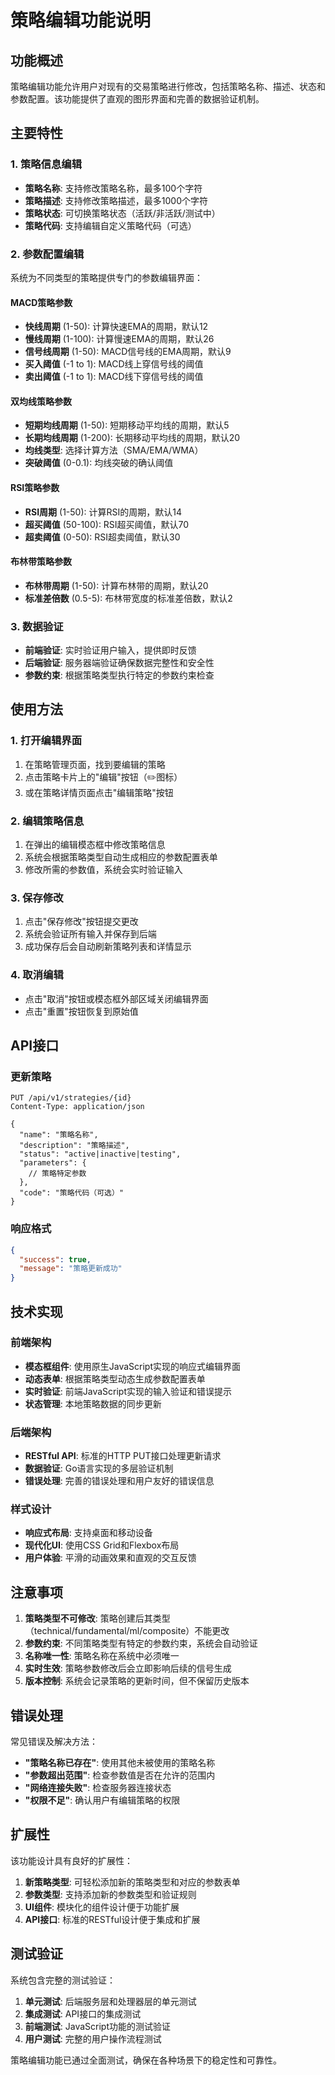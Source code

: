 # 策略编辑功能说明

## 功能概述

策略编辑功能允许用户对现有的交易策略进行修改，包括策略名称、描述、状态和参数配置。该功能提供了直观的图形界面和完善的数据验证机制。

## 主要特性

### 1. 策略信息编辑
- **策略名称**: 支持修改策略名称，最多100个字符
- **策略描述**: 支持修改策略描述，最多1000个字符  
- **策略状态**: 可切换策略状态（活跃/非活跃/测试中）
- **策略代码**: 支持编辑自定义策略代码（可选）

### 2. 参数配置编辑
系统为不同类型的策略提供专门的参数编辑界面：

#### MACD策略参数
- **快线周期** (1-50): 计算快速EMA的周期，默认12
- **慢线周期** (1-100): 计算慢速EMA的周期，默认26
- **信号线周期** (1-50): MACD信号线的EMA周期，默认9
- **买入阈值** (-1 to 1): MACD线上穿信号线的阈值
- **卖出阈值** (-1 to 1): MACD线下穿信号线的阈值

#### 双均线策略参数
- **短期均线周期** (1-50): 短期移动平均线的周期，默认5
- **长期均线周期** (1-200): 长期移动平均线的周期，默认20
- **均线类型**: 选择计算方法（SMA/EMA/WMA）
- **突破阈值** (0-0.1): 均线突破的确认阈值

#### RSI策略参数
- **RSI周期** (1-50): 计算RSI的周期，默认14
- **超买阈值** (50-100): RSI超买阈值，默认70
- **超卖阈值** (0-50): RSI超卖阈值，默认30

#### 布林带策略参数
- **布林带周期** (1-50): 计算布林带的周期，默认20
- **标准差倍数** (0.5-5): 布林带宽度的标准差倍数，默认2

### 3. 数据验证
- **前端验证**: 实时验证用户输入，提供即时反馈
- **后端验证**: 服务器端验证确保数据完整性和安全性
- **参数约束**: 根据策略类型执行特定的参数约束检查

## 使用方法

### 1. 打开编辑界面
1. 在策略管理页面，找到要编辑的策略
2. 点击策略卡片上的"编辑"按钮（✏️图标）
3. 或在策略详情页面点击"编辑策略"按钮

### 2. 编辑策略信息
1. 在弹出的编辑模态框中修改策略信息
2. 系统会根据策略类型自动生成相应的参数配置表单
3. 修改所需的参数值，系统会实时验证输入

### 3. 保存修改
1. 点击"保存修改"按钮提交更改
2. 系统会验证所有输入并保存到后端
3. 成功保存后会自动刷新策略列表和详情显示

### 4. 取消编辑
- 点击"取消"按钮或模态框外部区域关闭编辑界面
- 点击"重置"按钮恢复到原始值

## API接口

### 更新策略
```http
PUT /api/v1/strategies/{id}
Content-Type: application/json

{
  "name": "策略名称",
  "description": "策略描述", 
  "status": "active|inactive|testing",
  "parameters": {
    // 策略特定参数
  },
  "code": "策略代码（可选）"
}
```

### 响应格式
```json
{
  "success": true,
  "message": "策略更新成功"
}
```

## 技术实现

### 前端架构
- **模态框组件**: 使用原生JavaScript实现的响应式编辑界面
- **动态表单**: 根据策略类型动态生成参数配置表单
- **实时验证**: 前端JavaScript实现的输入验证和错误提示
- **状态管理**: 本地策略数据的同步更新

### 后端架构
- **RESTful API**: 标准的HTTP PUT接口处理更新请求
- **数据验证**: Go语言实现的多层验证机制
- **错误处理**: 完善的错误处理和用户友好的错误信息

### 样式设计
- **响应式布局**: 支持桌面和移动设备
- **现代化UI**: 使用CSS Grid和Flexbox布局
- **用户体验**: 平滑的动画效果和直观的交互反馈

## 注意事项

1. **策略类型不可修改**: 策略创建后其类型（technical/fundamental/ml/composite）不能更改
2. **参数约束**: 不同策略类型有特定的参数约束，系统会自动验证
3. **名称唯一性**: 策略名称在系统中必须唯一
4. **实时生效**: 策略参数修改后会立即影响后续的信号生成
5. **版本控制**: 系统会记录策略的更新时间，但不保留历史版本

## 错误处理

常见错误及解决方法：

- **"策略名称已存在"**: 使用其他未被使用的策略名称
- **"参数超出范围"**: 检查参数值是否在允许的范围内
- **"网络连接失败"**: 检查服务器连接状态
- **"权限不足"**: 确认用户有编辑策略的权限

## 扩展性

该功能设计具有良好的扩展性：

1. **新策略类型**: 可轻松添加新的策略类型和对应的参数表单
2. **参数类型**: 支持添加新的参数类型和验证规则
3. **UI组件**: 模块化的组件设计便于功能扩展
4. **API接口**: 标准的RESTful设计便于集成和扩展

## 测试验证

系统包含完整的测试验证：

1. **单元测试**: 后端服务层和处理器层的单元测试
2. **集成测试**: API接口的集成测试
3. **前端测试**: JavaScript功能的测试验证
4. **用户测试**: 完整的用户操作流程测试

策略编辑功能已通过全面测试，确保在各种场景下的稳定性和可靠性。
